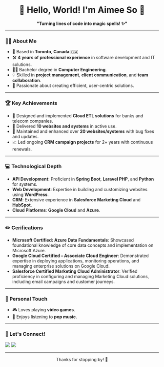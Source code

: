 <h1 align="center">
  🌸 Hello, World! I'm Aimee So 🌸
</h1>
<!-- <p align="center">
  <img src="URL_TO_AN_ANIME_BANNER_IMAGE" alt="Anime banner" style="border-radius: 15px;">
</p> -->

<p align="center">
  <b>"Turning lines of code into magic spells! ✨"</b>
</p>

---

### 👩‍💻 About Me
- 📍 Based in **Toronto, Canada** 🇨🇦  
- 🛠 **4 years of professional experience** in software development and IT solutions.
- 👩‍🎓 Bachelor degree in **Computer Engineering**.
- 💡 Skilled in **project management**, **client communication**, and **team collaboration**.  
- 🌟 Passionate about creating efficient, user-centric solutions.  

---

### 🏆 Key Achievements
- 🚀 Designed and implemented **Cloud ETL solutions** for banks and telecom companies.  
- 🎯 Delivered **10 websites and systems** in active use.  
- 🔧 Maintained and enhanced over **20 websites/systems** with bug fixes and updates.  
- 📈 Led ongoing **CRM campaign projects** for 2+ years with continuous renewals.  

---

### 💻 Technological Depth
- **API Development**: Proficient in **Spring Boot**, **Laravel PHP**, and **Python** for systems.  
- **Web Development**: Expertise in building and customizing websites using **WordPress**. 
- **CRM**: Extensive experience in **Salesforce Marketing Cloud** and **HubSpot**.  
- **Cloud Platforms**: **Google Cloud** and **Azure**.  

---

### ✏️ Cerifications
- **Microsoft Certified: Azure Data Fundamentals**: Showcased foundational knowledge of core data concepts and implementation on Microsoft Azure.
- **Google Cloud Certified – Associate Cloud Engineer**: Demonstrated expertise in deploying applications, monitoring operations, and managing enterprise solutions on Google Cloud.
- **Salesforce Certified Marketing Cloud Administrator**: Verified proficiency in configuring and managing Marketing Cloud solutions, including email campaigns and customer journeys.

---

### 🌈 Personal Touch
- 🎮 Loves playing **video games**.  
- 🎵 Enjoys listening to **pop music**.  

---

### 🌈 Let's Connect!
<a href="https://www.linkedin.com/in/aimee-so-4b46761a5/"><img src="https://img.shields.io/badge/LinkedIn-0077B5?style=flat&logo=linkedin&logoColor=white"></a>
<a href="mailto:yantungso.aimee@gmail.com"><img src="https://img.shields.io/badge/Email-EA4335?style=flat&logo=gmail&logoColor=white"></a>

---

<!-- <p align="center">
  <img src="URL_TO_ANIME_CHIBI_IMAGE" alt="Anime Chibi" style="border-radius: 15px; width: 200px;"> --!>
</p>
<p align="center">
  Thanks for stopping by! 🍡
</p>
